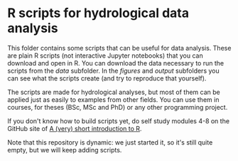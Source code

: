 R scripts for hydrological data analysis
==

This folder contains some scripts that can be useful for data analysis. These are plain R scripts (not interactive Jupyter notebooks) that you can download and open in R. You can download the data necessary to run the scripts from the *data* subfolder. In the *figures* and *output* subfolders you can see what the scripts create (and try to reproduce that yourself). 

The scripts are made for hydrological analyses, but most of them can be applied just as easily to examples from other fields. You can use them in courses, for theses (BSc, MSc and PhD) or any other programming project.

If you don't know how to build scripts yet, do self study modules 4-8 on the GitHub site of
[A (very) short introduction to R](https://github.com/ClaudiaBrauer/A-very-short-introduction-to-R/tree/master/Self%20study%20modules).

Note that this repository is dynamic: we just started it, so it's still quite empty, but we will keep adding scripts.

